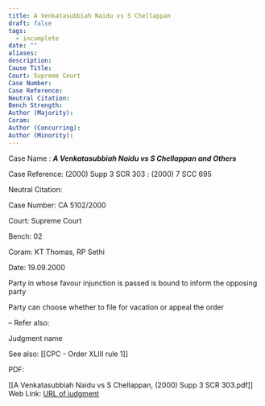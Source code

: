 ```yaml
---
title: A Venkatasubbiah Naidu vs S Chellappan
draft: false
tags:
  - incomplete
date: ""
aliases: 
description: 
Cause Title: 
Court: Supreme Court
Case Number: 
Case Reference: 
Neutral Citation: 
Bench Strength: 
Author (Majority): 
Coram: 
Author (Concurring): 
Author (Minority):
---
```

Case Name : ***A Venkatasubbiah Naidu vs S Chellappan and Others***

Case Reference: (2000) Supp 3 SCR 303 :  (2000) 7 SCC 695

Neutral Citation:

Case Number: CA 5102/2000

Court: Supreme Court

Bench: 02

Coram: KT Thomas, RP Sethi

Date: 19.09.2000

Party in whose favour injunction is passed is bound to inform the opposing party 

Party can choose whether to file for vacation or appeal the order

–
Refer also:

Judgment name

See also:
[[CPC - Order XLIII rule 1]] 

PDF:

[[A Venkatasubbiah Naidu vs S Chellappan, (2000) Supp 3 SCR 303.pdf]]
Web Link: <a href="/All judgments/A Venkatasubbiah Naidu vs S Chellappan, (2000) Supp 3 SCR 303.pdf" target="_blank">URL of judgment</a>